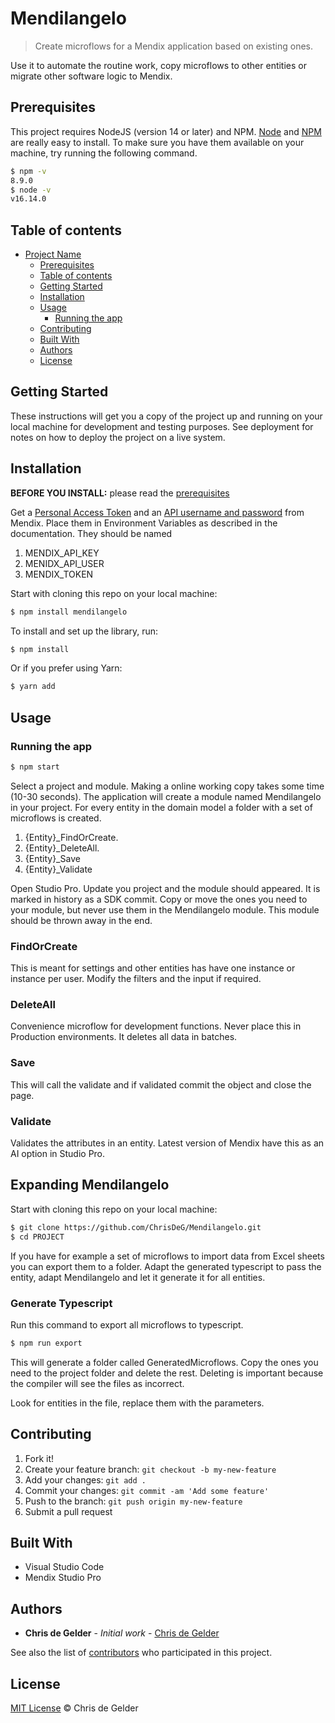 # Mendilangelo

> Create microflows for a Mendix application based on existing ones.

Use it to automate the routine work, copy microflows to other entities or migrate other software logic to Mendix.

## Prerequisites

This project requires NodeJS (version 14 or later) and NPM.
[Node](http://nodejs.org/) and [NPM](https://npmjs.org/) are really easy to install.
To make sure you have them available on your machine,
try running the following command.

```sh
$ npm -v 
8.9.0
$ node -v
v16.14.0
```

## Table of contents

- [Project Name](#project-name)
  - [Prerequisites](#prerequisites)
  - [Table of contents](#table-of-contents)
  - [Getting Started](#getting-started)
  - [Installation](#installation)
  - [Usage](#usage)
    - [Running the app](#Running-the-app)
  - [Contributing](#contributing)
  - [Built With](#built-with)
  - [Authors](#authors)
  - [License](#license)

## Getting Started

These instructions will get you a copy of the project up and running on your local machine for development and testing purposes. See deployment for notes on how to deploy the project on a live system.

## Installation

**BEFORE YOU INSTALL:** please read the [prerequisites](#prerequisites)

Get a [Personal Access Token](https://docs.mendix.com/apidocs-mxsdk/mxsdk/setup-your-pat/) and an [API username and password](https://docs.mendix.com/apidocs-mxsdk/apidocs/authentication/) from Mendix.
Place them in Environment Variables as described in the documentation. They should be named 
1.  MENDIX_API_KEY
2.  MENIDX_API_USER
3.  MENDIX_TOKEN


Start with cloning this repo on your local machine:

```sh
$ npm install mendilangelo
```

To install and set up the library, run:

```sh
$ npm install 
```

Or if you prefer using Yarn:

```sh
$ yarn add 
```

## Usage

### Running the app

```sh
$ npm start
```

Select a project and module. Making a online working copy takes some time (10-30 seconds).
The application will create a module named Mendilangelo in your project. For every entity in the domain model a folder with a set of microflows is created. 
1.  {Entity}_FindOrCreate. 
2.  {Entity}_DeleteAll. 
3.  {Entity}_Save
4.  {Entity}_Validate

Open Studio Pro. Update you project and the module should appeared. It is marked in history as a SDK commit.
Copy or move the ones you need to your module, but never use them in the Mendilangelo module. This module should be thrown away in the end. 

### FindOrCreate

This is meant for settings and other entities has have one instance or instance per user. Modify the filters and the input if required.

### DeleteAll

Convenience microflow for development functions. Never place this in Production environments. It deletes all data in batches.

### Save
This will call the validate and if validated commit the object and close the page.

### Validate

Validates the attributes in an entity. Latest version of Mendix have this as an AI option in Studio Pro.

## Expanding Mendilangelo

Start with cloning this repo on your local machine:

```sh
$ git clone https://github.com/ChrisDeG/Mendilangelo.git
$ cd PROJECT
```

If you have for example a set of microflows to import data from Excel sheets you can export them to 
a folder. Adapt the generated typescript to pass the entity, adapt Mendilangelo and let it generate it for 
all entities.

### Generate Typescript

Run this command to export all microflows to typescript. 

```sh
$ npm run export
```
This will generate a folder called GeneratedMicroflows. Copy the ones you need to the project folder and delete the rest. Deleting is important because the compiler will see the files as incorrect.

Look for entities in the file, replace them with the parameters.

## Contributing

1.  Fork it!
2.  Create your feature branch: `git checkout -b my-new-feature`
3.  Add your changes: `git add .`
4.  Commit your changes: `git commit -am 'Add some feature'`
5.  Push to the branch: `git push origin my-new-feature`
6.  Submit a pull request 

## Built With

*   Visual Studio Code
*   Mendix Studio Pro

## Authors

* **Chris de Gelder** - *Initial work* - [Chris de Gelder](https://github.com/ChrisdG)

See also the list of [contributors](https://github.com/ChrisdG/mendilangelo/contributors) who participated in this project.

## License

[MIT License](https://andreasonny.mit-license.org/2019) © Chris de Gelder
